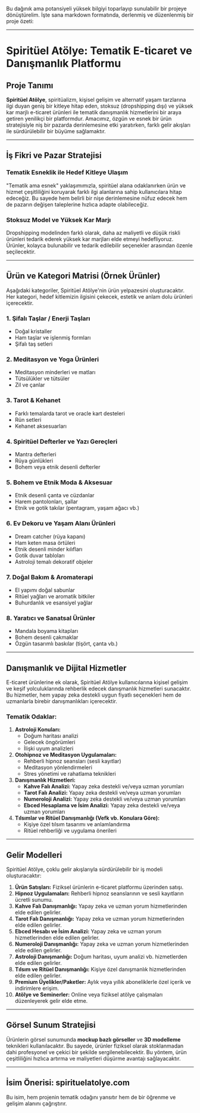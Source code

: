 Bu dağınık ama potansiyeli yüksek bilgiyi toparlayıp sunulabilir bir projeye dönüştürelim. İşte sana markdown formatında, derlenmiş ve düzenlenmiş bir proje özeti:

---

# Spiritüel Atölye: Tematik E-ticaret ve Danışmanlık Platformu

## Proje Tanımı

**Spiritüel Atölye**, spiritüalizm, kişisel gelişim ve alternatif yaşam tarzlarına ilgi duyan geniş bir kitleye hitap eden, stoksuz (dropshipping dışı) ve yüksek kar marjlı e-ticaret ürünleri ile tematik danışmanlık hizmetlerini bir araya getiren yenilikçi bir platformdur. Amacımız, özgün ve esnek bir ürün stratejisiyle niş bir pazarda derinlemesine etki yaratırken, farklı gelir akışları ile sürdürülebilir bir büyüme sağlamaktır.

---

## İş Fikri ve Pazar Stratejisi

### Tematik Esneklik ile Hedef Kitleye Ulaşım

"Tematik ama esnek" yaklaşımımızla, spiritüel alana odaklanırken ürün ve hizmet çeşitliliğini koruyarak farklı ilgi alanlarına sahip kullanıcılara hitap edeceğiz. Bu sayede hem belirli bir nişe derinlemesine nüfuz edecek hem de pazarın değişen taleplerine hızlıca adapte olabileceğiz.

### Stoksuz Model ve Yüksek Kar Marjı

Dropshipping modelinden farklı olarak, daha az maliyetli ve düşük riskli ürünleri tedarik ederek yüksek kar marjları elde etmeyi hedefliyoruz. Ürünler, kolayca bulunabilir ve tedarik edilebilir seçenekler arasından özenle seçilecektir.

---

## Ürün ve Kategori Matrisi (Örnek Ürünler)

Aşağıdaki kategoriler, Spiritüel Atölye'nin ürün yelpazesini oluşturacaktır. Her kategori, hedef kitlemizin ilgisini çekecek, estetik ve anlam dolu ürünleri içerecektir.

### 1. Şifalı Taşlar / Enerji Taşları
* Doğal kristaller
* Ham taşlar ve işlenmiş formları
* Şifalı taş setleri

### 2. Meditasyon ve Yoga Ürünleri
* Meditasyon minderleri ve matları
* Tütsülükler ve tütsüler
* Zil ve çanlar

### 3. Tarot & Kehanet
* Farklı temalarda tarot ve oracle kart desteleri
* Rün setleri
* Kehanet aksesuarları

### 4. Spiritüel Defterler ve Yazı Gereçleri
* Mantra defterleri
* Rüya günlükleri
* Bohem veya etnik desenli defterler

### 5. Bohem ve Etnik Moda & Aksesuar
* Etnik desenli çanta ve cüzdanlar
* Harem pantolonları, şallar
* Etnik ve gotik takılar (pentagram, yaşam ağacı vb.)

### 6. Ev Dekoru ve Yaşam Alanı Ürünleri
* Dream catcher (rüya kapanı)
* Ham keten masa örtüleri
* Etnik desenli minder kılıfları
* Gotik duvar tabloları
* Astroloji temalı dekoratif objeler

### 7. Doğal Bakım & Aromaterapi
* El yapımı doğal sabunlar
* Ritüel yağları ve aromatik bitkiler
* Buhurdanlık ve esansiyel yağlar

### 8. Yaratıcı ve Sanatsal Ürünler
* Mandala boyama kitapları
* Bohem desenli çakmaklar
* Özgün tasarımlı baskılar (tişört, çanta vb.)

---

## Danışmanlık ve Dijital Hizmetler

E-ticaret ürünlerine ek olarak, Spiritüel Atölye kullanıcılarına kişisel gelişim ve keşif yolculuklarında rehberlik edecek danışmanlık hizmetleri sunacaktır. Bu hizmetler, hem yapay zeka destekli uygun fiyatlı seçenekleri hem de uzmanlarla birebir danışmanlıkları içerecektir.

### Tematik Odaklar:

1.  **Astroloji Konuları:**
    * Doğum haritası analizi
    * Gelecek öngörümleri
    * İlişki uyum analizleri
2.  **Otohipnoz ve Meditasyon Uygulamaları:**
    * Rehberli hipnoz seansları (sesli kayıtlar)
    * Meditasyon yönlendirmeleri
    * Stres yönetimi ve rahatlama teknikleri
3.  **Danışmanlık Hizmetleri:**
    * **Kahve Falı Analizi:** Yapay zeka destekli ve/veya uzman yorumları
    * **Tarot Falı Analizi:** Yapay zeka destekli ve/veya uzman yorumları
    * **Numeroloji Analizi:** Yapay zeka destekli ve/veya uzman yorumları
    * **Ebced Hesaplama ve İsim Analizi:** Yapay zeka destekli ve/veya uzman yorumları
4.  **Tılsımlar ve Ritüel Danışmanlığı (Vefk vb. Konulara Göre):**
    * Kişiye özel tılsım tasarımı ve anlamlandırma
    * Ritüel rehberliği ve uygulama önerileri

---

## Gelir Modelleri

Spiritüel Atölye, çoklu gelir akışlarıyla sürdürülebilir bir iş modeli oluşturacaktır:

1.  **Ürün Satışları:** Fiziksel ürünlerin e-ticaret platformu üzerinden satışı.
2.  **Hipnoz Uygulamaları:** Rehberli hipnoz seanslarının ve sesli kayıtların ücretli sunumu.
3.  **Kahve Falı Danışmanlığı:** Yapay zeka ve uzman yorum hizmetlerinden elde edilen gelirler.
4.  **Tarot Falı Danışmanlığı:** Yapay zeka ve uzman yorum hizmetlerinden elde edilen gelirler.
5.  **Ebced Hesabı ve İsim Analizi:** Yapay zeka ve uzman yorum hizmetlerinden elde edilen gelirler.
6.  **Numeroloji Danışmanlığı:** Yapay zeka ve uzman yorum hizmetlerinden elde edilen gelirler.
7.  **Astroloji Danışmanlığı:** Doğum haritası, uyum analizi vb. hizmetlerden elde edilen gelirler.
8.  **Tılsım ve Ritüel Danışmanlığı:** Kişiye özel danışmanlık hizmetlerinden elde edilen gelirler.
9.  **Premium Üyelikler/Paketler:** Aylık veya yıllık aboneliklerle özel içerik ve indirimlere erişim.
10. **Atölye ve Seminerler:** Online veya fiziksel atölye çalışmaları düzenleyerek gelir elde etme.

---

## Görsel Sunum Stratejisi

Ürünlerin görsel sunumunda **mockup bazlı görseller** ve **3D modelleme** teknikleri kullanılacaktır. Bu sayede, ürünler fiziksel olarak stoklanmadan dahi profesyonel ve çekici bir şekilde sergilenebilecektir. Bu yöntem, ürün çeşitliliğini hızlıca artırma ve maliyetleri düşürme avantajı sağlayacaktır.

---

## İsim Önerisi: spirituelatolye.com

Bu isim, hem projenin tematik odağını yansıtır hem de bir öğrenme ve gelişim alanını çağrıştırır.
